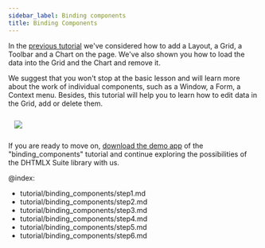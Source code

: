 ```yaml
---
sidebar_label: Binding components
title: Binding Components
---          
```


In the [previous tutorial](tutorial/basic_application.md) we've considered how to add a Layout, a Grid, a Toolbar and a Chart on the page. 
We've also shown you how to load the data into the Grid and the Chart and remove it.

We suggest that you won't stop at the basic lesson and will learn more about the work of individual components, such as a Window, a Form, a Context menu. 
Besides, this tutorial will help you to learn how to edit data in the Grid, add or delete them.

<img style="margin: 12px" src="tutorial/binding_components/binding_components.png"/>

If you are ready to move on, [download the demo app](https://dhtmlx.com/x/download/docs/binding_components.zip) of the "binding_components" tutorial and continue exploring the possibilities of the DHTMLX Suite library with us.

<div id="tutorial_step">
    <a id="get_started" href="tutorial/binding_components/step1.md"></a>
</div>



@index:
- tutorial/binding_components/step1.md
- tutorial/binding_components/step2.md
- tutorial/binding_components/step3.md
- tutorial/binding_components/step4.md
- tutorial/binding_components/step5.md
- tutorial/binding_components/step6.md








